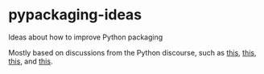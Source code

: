 # pypackaging-ideas
Ideas about how to improve Python packaging

Mostly based on discussions from the Python discourse, such as [this](https://discuss.python.org/t/structure-of-the-packaging-strategy-discussions/23478/9), [this](https://discuss.python.org/t/python-packaging-strategy-discussion-part-1/22420/273), [this](https://discuss.python.org/t/python-packaging-strategy-discussion-part-2/23442/65), and [this](https://discuss.python.org/t/wanting-a-singular-packaging-tool-vision/21141/179).
